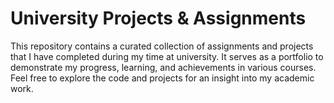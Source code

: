 # University Projects & Assignments

This repository contains a curated collection of assignments and projects that I have completed during my time at university. It serves as a portfolio to demonstrate my progress, learning, and achievements in various courses. Feel free to explore the code and projects for an insight into my academic work.
